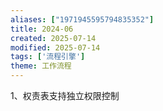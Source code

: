 ```yaml
---
aliases: ["1971945595794835352"]
title: 2024-06
created: 2025-07-14
modified: 2025-07-14
tags: ['流程引擎']
theme: 工作流程
---
```


1、权责表支持独立权限控制